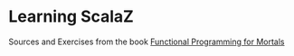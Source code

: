# Learning ScalaZ

Sources and Exercises from the book [Functional Programming for Mortals](https://leanpub.com/fpmortals/read)
